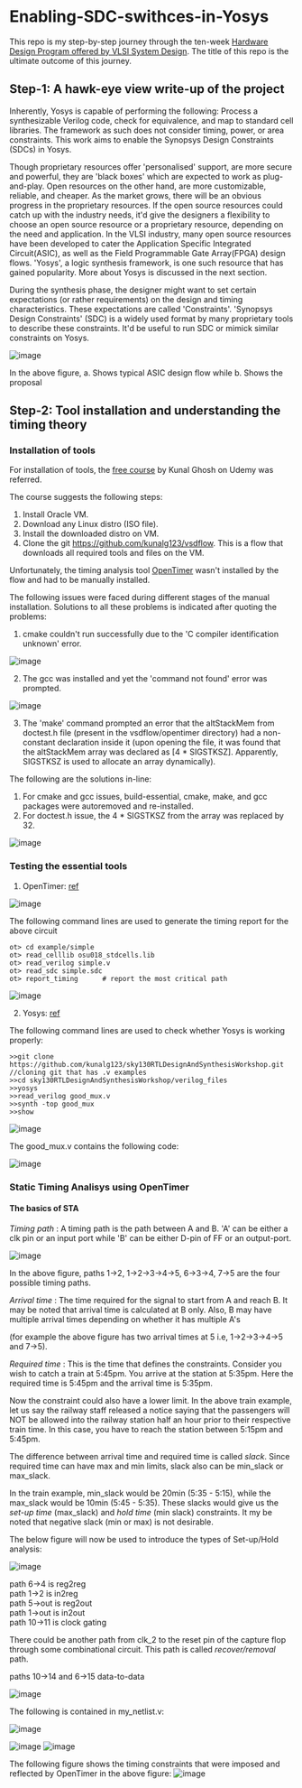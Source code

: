# Enabling-SDC-swithces-in-Yosys
 
This repo is my step-by-step journey through the ten-week [Hardware Design Program offered by VLSI System Design](https://www.vlsisystemdesign.com/hdp/). The title of this repo is the ultimate outcome of this journey. 

## Step-1: A hawk-eye view write-up of the project
Inherently, Yosys is capable of performing the following: Process a synthesizable Verilog code, check for equivalence, and map to standard cell libraries. The framework as such does not consider timing, power, or area constraints. This work aims to enable the Synopsys Design Constraints (SDCs) in Yosys.

Though proprietary resources offer 'personalised' support, are more secure and powerful, they are 'black boxes' which are expected to work as plug-and-play. Open resources on the other hand, are more customizable, reliable, and cheaper. As the market grows, there will be an obvious progress in the proprietary resources. If the open source resources could catch up with the industry needs, it'd give the designers a flexibility to choose an open source resource or a proprietary resource, depending on the need and application. In the VLSI industry, many open source resources have been developed to cater the Application Specific Integrated Circuit(ASIC), as well as the Field Programmable Gate Array(FPGA) design flows. 'Yosys', a logic synthesis framework, is one such resource that has gained popularity. More about Yosys is discussed in the next section.

During the synthesis phase, the designer might want to set certain expectations (or rather requirements) on the design and timing characteristics. These expectations are called 'Constraints'. 'Synopsys Design Constraints' (SDC) is a widely used format by many proprietary tools to describe these constraints. It'd be useful to run SDC or mimick similar constraints on Yosys.

![image](https://user-images.githubusercontent.com/14873110/174593593-0a0af9b9-8309-4a1d-b57e-ccb37e6132c0.png)

In the above figure, a. Shows typical ASIC design flow while b. Shows the proposal

## Step-2: Tool installation and understanding the timing theory

### Installation of tools

For installation of tools, the [free course](https://www.udemy.com/course/vsd-a-complete-guide-to-install-open-source-eda-tools/) by Kunal Ghosh on Udemy was referred.

The course suggests the following steps:
1. Install Oracle VM.
2. Download any Linux distro (ISO file).
3. Install the downloaded distro on VM.
4. Clone the git https://github.com/kunalg123/vsdflow. This is a flow that downloads all required tools and files on the VM.

Unfortunately, the timing analysis tool [OpenTimer](https://github.com/OpenTimer/OpenTimer) wasn't installed by the flow and had to be manually installed.

The following issues were faced during different stages of the manual installation. Solutions to all these problems is indicated after quoting the problems:
1. cmake couldn't run successfully due to the 'C compiler identification unknown' error.

![image](https://user-images.githubusercontent.com/14873110/174555188-bfce9953-ce79-4595-905a-8809334cf5fa.png)

2. The gcc was installed and yet the 'command not found' error was prompted.

![image](https://user-images.githubusercontent.com/14873110/174554942-bf5da5d5-4476-4000-8148-34c1bd56065a.png)

3. The 'make' command prompted an error that the altStackMem from doctest.h file (present in the vsdflow/opentimer directory) had a non-constant declaration inside it (upon opening the file, it was found that the altStackMem array was declared as [4 * SIGSTKSZ]. Apparently, SIGSTKSZ is used to allocate an array dynamically).

The following are the solutions in-line:
1. For cmake and gcc issues, build-essential, cmake, make, and gcc packages were autoremoved and re-installed. 
2. For doctest.h issue, the 4 * SIGSTKSZ from the array was replaced by 32.

![image](https://user-images.githubusercontent.com/14873110/174568536-9ce1079c-3df9-4dd9-9a16-535759c909db.png)

### Testing the essential tools
1. OpenTimer: [ref](https://github.com/OpenTimer/OpenTimer)

![image](https://user-images.githubusercontent.com/14873110/174590328-e499ae67-4220-4615-81f4-00bb5385b488.png)

The following command lines are used to generate the timing report for the above circuit
```
ot> cd example/simple
ot> read_celllib osu018_stdcells.lib
ot> read_verilog simple.v   
ot> read_sdc simple.sdc
ot> report_timing      # report the most critical path
```
![image](https://user-images.githubusercontent.com/14873110/174589416-8d53ee1d-6059-498c-934d-530a8dcbb937.png)

2. Yosys: [ref]()

The following command lines are used to check whether Yosys is working properly:
```
>>git clone https://github.com/kunalg123/sky130RTLDesignAndSynthesisWorkshop.git //cloning git that has .v examples
>>cd sky130RTLDesignAndSynthesisWorkshop/verilog_files
>>yosys
>>read_verilog good_mux.v
>>synth -top good_mux
>>show
```
![image](https://user-images.githubusercontent.com/14873110/175656292-24d9e495-3fdb-4d37-ae60-93368bc2b1db.png)

The good_mux.v contains the following code:

![image](https://user-images.githubusercontent.com/14873110/175656808-e1b41ef3-deae-4098-a9eb-c7b7a66e3b1a.png)

### Static Timing Analisys using OpenTimer

#### The basics of STA

*Timing path* : A timing path is the path between A and B. 'A' can be either a clk pin or an input port while 'B' can be either D-pin of FF or an output-port.

![image](https://user-images.githubusercontent.com/14873110/179394947-9a773f4a-a0ae-4e80-b713-bde97edbd80d.png)

In the above figure, paths 1->2, 1->2->3->4->5, 6->3->4, 7->5 are the four possible timing paths.

*Arrival time* : The time required for the signal to start from A and reach B. It may be noted that arrival time is calculated at B only. Also, B may have multiple arrival times depending on whether it has multiple A's 

(for example the above figure has two arrival times at 5 i.e, 1->2->3->4->5 and 7->5).

*Required time* : This is the time that defines the constraints. Consider you wish to catch a train at 5:45pm. You arrive at the station at 5:35pm. Here the required time is 5:45pm and the arrival time is 5:35pm.

Now the constraint could also have a lower limit. In the above train example, let us say the railway staff released a notice saying that the passengers will NOT be allowed into the railway station half an hour prior to their respective train time. In this case, you have to reach the station between 5:15pm and 5:45pm.

The difference between arrival time and required time is called _slack_. Since required time can have max and min limits, slack also can be min_slack or max_slack. 

In the train example, min_slack would be 20min (5:35 - 5:15), while the max_slack would be 10min (5:45 - 5:35). These slacks would give us the _set-up time_ (max_slack) and _hold time_ (min slack) constraints. It my be noted that negative slack (min or max) is not desirable.

The below figure will now be used to introduce the types of Set-up/Hold analysis:

![image](https://user-images.githubusercontent.com/14873110/181148213-672040aa-6865-417f-ad39-6fc90fcec565.png)


path 6->4 is reg2reg </br>
path 1->2 is in2reg </br>
path 5->out is reg2out </br>
path 1->out is in2out </br>
path 10->11 is clock gating </br>

There could be another path from clk_2 to the reset pin of the capture flop through some combinational circuit. This path is called _recover/removal_ path.</br>

paths 10->14 and 6->15 data-to-data </br>








![image](https://user-images.githubusercontent.com/14873110/177349666-aa5e80d4-6059-4afc-b357-3885c07372cb.png)

The following is contained in my_netlist.v:

![image](https://user-images.githubusercontent.com/14873110/178023569-d8c2903a-e358-4fd0-a993-c62bb76e8378.png)


![image](https://user-images.githubusercontent.com/14873110/177344348-2fcb6a30-dcfe-4f5e-9c97-96db703e3efa.png)
![image](https://user-images.githubusercontent.com/14873110/177345217-a3711916-7920-4139-9c59-991218790dff.png)

The following figure shows the timing constraints that were imposed and reflected by OpenTimer in the above figure:
![image](https://user-images.githubusercontent.com/14873110/177346154-3063f7bf-b36c-4dc7-9b69-66896404e5b7.png)







